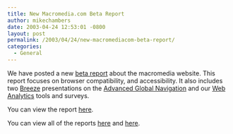 ```yaml
---
title: New Macromedia.com Beta Report
author: mikechambers
date: 2003-04-24 12:53:01 -0800
layout: post
permalink: /2003/04/24/new-macromediacom-beta-report/
categories:
  - General
---
```



We have posted a new [beta report][1] about the macromedia website. This report focuses on browser compatibility, and accessibility. It also includes two [Breeze][2] presentations on the [Advanced Global Navigation][3] and our [Web Analytics][4] tools and surveys.

You can view the report [here][1].

You can view all of the reports [here][5] and [here][6].

 [1]: http://www.macromedia.com/special/progress_report/beta5/
 [2]: http://www.macromedia.com/software/breeze
 [3]: http://www.macromedia.com/special/progress_report/beta5/feedback/
 [4]: http://www.macromedia.com/special/progress_report/beta5/global_nav/
 [5]: http://www.macromedia.com/special/progress_report/archive/
 [6]: http://www.macromedia.com/devnet/mmwebsite/